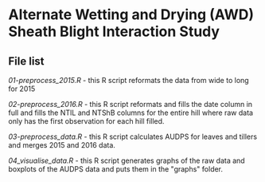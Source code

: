 # Alternate Wetting and Drying (AWD) Sheath Blight Interaction Study

## File list

*01-preprocess_2015.R* - this R script reformats the data from wide to long for
2015  

*02-preprocess_2016.R* - this R script reformats and fills the date column in
full and fills the NTIL and NTShB columns for the entire hill where raw data
only has the first observation for each hill filled.

*03-preprocess_data.R* - this R script calculates AUDPS for leaves and tillers
and merges 2015 and 2016 data.

*04_visualise_data.R* - this R script generates graphs of the raw data and
boxplots of the AUDPS data and puts them in the "graphs" folder.
